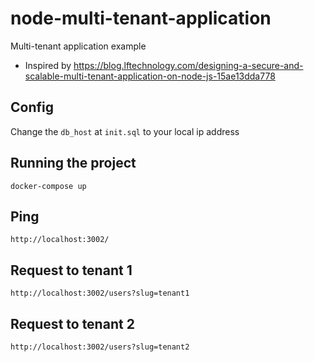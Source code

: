 # node-multi-tenant-application
Multi-tenant application example
* Inspired by https://blog.lftechnology.com/designing-a-secure-and-scalable-multi-tenant-application-on-node-js-15ae13dda778

## Config

Change the ``db_host`` at ``init.sql`` to your local ip address

## Running the project

```
docker-compose up
```

## Ping

```
http://localhost:3002/
```

## Request to tenant 1

```
http://localhost:3002/users?slug=tenant1
```

## Request to  tenant 2

```
http://localhost:3002/users?slug=tenant2
```
